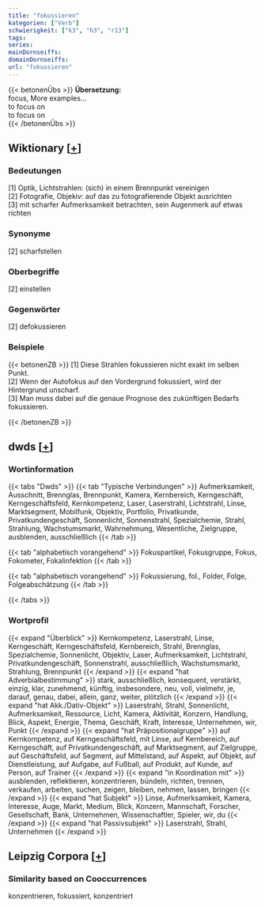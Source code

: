 ```yaml
---
title: "fokussieren"
kategorien: ["Verb"]
schwierigkeit: ["k3", "h3", "r13"]
tags:
series:
mainDornseiffs:
domainDornseiffs:
url: "fokussieren"
---
```


{{< betonenÜbs >}}
**Übersetzung:**  
focus, More examples...  
to focus on  
to focus on  
{{< /betonenÜbs >}}

## Wiktionary [[+](https://de.wiktionary.org/wiki/fokussieren)]

### Bedeutungen
[1] Optik, Lichtstrahlen: (sich) in einem Brennpunkt vereinigen  
[2] Fotografie, Objekiv: auf das zu fotografierende Objekt ausrichten  
[3] mit scharfer Aufmerksamkeit betrachten, sein Augenmerk auf etwas richten  

### Synonyme
[2] scharfstellen  

### Oberbegriffe
[2] einstellen  

### Gegenwörter
[2] defokussieren  

### Beispiele
{{< betonenZB >}}
[1] Diese Strahlen fokussieren nicht exakt im selben Punkt.  
[2] Wenn der Autofokus auf den Vordergrund fokussiert, wird der Hintergrund unscharf.  
[3] Man muss dabei auf die genaue Prognose des zukünftigen Bedarfs fokussieren.  

{{< /betonenZB >}}


## dwds [[+](https://www.dwds.de/wb/fokussieren)]

### Wortinformation
{{< tabs "Dwds" >}}
{{< tab "Typische Verbindungen" >}}
Aufmerksamkeit, Ausschnitt, Brennglas, Brennpunkt, Kamera, Kernbereich, Kerngeschäft, Kerngeschäftsfeld, Kernkompetenz, Laser, Laserstrahl, Lichtstrahl, Linse, Marktsegment, Mobilfunk, Objektiv, Portfolio, Privatkunde, Privatkundengeschäft, Sonnenlicht, Sonnenstrahl, Spezialchemie, Strahl, Strahlung, Wachstumsmarkt, Wahrnehmung, Wesentliche, Zielgruppe, ausblenden, ausschließlich
{{< /tab >}}

{{< tab "alphabetisch vorangehend" >}}
Fokuspartikel, Fokusgruppe, Fokus, Fokometer, Fokalinfektion
{{< /tab >}}

{{< tab "alphabetisch vorangehend" >}}
Fokussierung, fol., Folder, Folge, Folgeabschätzung
{{< /tab >}}

{{< /tabs >}}

### Wortprofil
{{< expand "Überblick" >}} Kernkompetenz, Laserstrahl, Linse, Kerngeschäft, Kerngeschäftsfeld, Kernbereich, Strahl, Brennglas, Spezialchemie, Sonnenlicht, Objektiv, Laser, Aufmerksamkeit, Lichtstrahl, Privatkundengeschäft, Sonnenstrahl, ausschließlich, Wachstumsmarkt, Strahlung, Brennpunkt {{< /expand >}}
{{< expand "hat Adverbialbestimmung" >}} stark, ausschließlich, konsequent, verstärkt, einzig, klar, zunehmend, künftig, insbesondere, neu, voll, vielmehr, je, darauf, genau, dabei, allein, ganz, weiter, plötzlich {{< /expand >}}
{{< expand "hat Akk./Dativ-Objekt" >}} Laserstrahl, Strahl, Sonnenlicht, Aufmerksamkeit, Ressource, Licht, Kamera, Aktivität, Konzern, Handlung, Blick, Aspekt, Energie, Thema, Geschäft, Kraft, Interesse, Unternehmen, wir, Punkt {{< /expand >}}
{{< expand "hat Präpositionalgruppe" >}} auf Kernkompetenz, auf Kerngeschäftsfeld, mit Linse, auf Kernbereich, auf Kerngeschäft, auf Privatkundengeschäft, auf Marktsegment, auf Zielgruppe, auf Geschäftsfeld, auf Segment, auf Mittelstand, auf Aspekt, auf Objekt, auf Dienstleistung, auf Aufgabe, auf Fußball, auf Produkt, auf Kunde, auf Person, auf Trainer {{< /expand >}}
{{< expand "in Koordination mit" >}} ausblenden, reflektieren, konzentrieren, bündeln, richten, trennen, verkaufen, arbeiten, suchen, zeigen, bleiben, nehmen, lassen, bringen {{< /expand >}}
{{< expand "hat Subjekt" >}} Linse, Aufmerksamkeit, Kamera, Interesse, Auge, Markt, Medium, Blick, Konzern, Mannschaft, Forscher, Gesellschaft, Bank, Unternehmen, Wissenschaftler, Spieler, wir, du {{< /expand >}}
{{< expand "hat Passivsubjekt" >}} Laserstrahl, Strahl, Unternehmen {{< /expand >}}

## Leipzig Corpora [[+](https://corpora.uni-leipzig.de/en/res?word=fokussieren&corpusId=deu_newscrawl-public_2018)]


### Similarity based on Cooccurrences
konzentrieren, fokussiert, konzentriert

